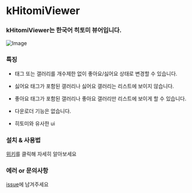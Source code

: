 # kHitomiViewer

### kHitomiViewer는 한국어 히토미 뷰어입니다.

![Image](https://github.com/user-attachments/assets/0cf487cc-1f90-49cf-8a8a-e914c293848e)

### 특징

- 태그 또는 갤러리를 개수제한 없이 좋아요/싫어요 상태로 변경할 수 있습니다.

- 싫어요 태그가 포함된 갤러리나 싫어요 갤러리는 리스트에 보이지 않습니다.

- 좋아요 태그가 포함된 갤러리나 좋아요 갤러리만 리스트에 보이게 할 수 있습니다.

- 다운로더 기능은 없습니다.

- 히토미와 유사한 ui

### 설치 & 사용법

[위키](https://github.com/crossSiteKikyo/kHitomiViewer/wiki)를 클릭해 자세히 알아보세요

### 에러 or 문의사항

[issue](https://github.com/crossSiteKikyo/kHitomiViewer/issues)에 남겨주세요